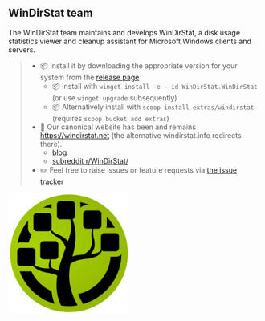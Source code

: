 ## WinDirStat team

The WinDirStat team maintains and develops WinDirStat, a disk usage statistics viewer and cleanup assistant for Microsoft Windows clients and servers.

> * 📦 Install it by downloading the appropriate version for your system from the [release page](https://github.com/windirstat/windirstat/releases)
>   * 📦 Install with `winget install -e --id WinDirStat.WinDirStat` (or use `winget upgrade` subsequently)
>   * 📦 Alternatively install with `scoop install extras/windirstat` (requires `scoop bucket add extras`)
> * 🔗 Our canonical website has been and remains https://windirstat.net (the alternative windirstat.info redirects there).
>   * [blog](https://blog.windirstat.net/)
>   * [subreddit r/WinDirStat/](https://www.reddit.com/r/WinDirStat/)
> * ✏️ Feel free to raise issues or feature requests via [the issue tracker](https://github.com/windirstat/windirstat/issues/new/choose)

<img alt="WinDirStat logo" src="logo_color.png" width="240">
